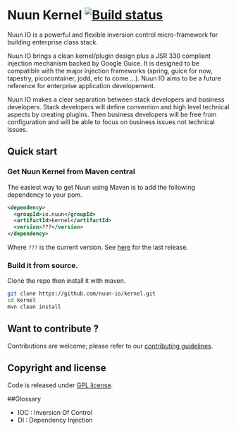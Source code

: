 Nuun Kernel [![Build status](https://travis-ci.org/nuun-io/kernel.svg?branch=master)](https://travis-ci.org/nuun-io/kernel)
===========

Nuun IO is a powerful and flexible inversion control micro-framework for building enterprise class stack.

Nuun IO brings a clean kernel/plugin design plus a JSR 330 compliant injection mechanism backed by 
Google Guice. It is designed to be compatible with the major injection frameworks (spring, guice for now, 
tapestry, picocontainer, jodd, etc to come ...). Nuun IO aims to be a future reference for enterprise
application developement.


Nuun IO makes a clear separation between stack developers and business developers.
Stack developers will define convention and high level technical aspects by creating plugins.
Then business developers will be free from configuration and will be able to focus on business
issues not technical issues.

## Quick start

### Get Nuun Kernel from Maven central

The easiest way to get Nuun using Maven is to add the following dependency to your pom.

```xml
<dependency>
  <groupId>io.nuun</groupId>
  <artifactId>kernel</artifactId>
  <version>???</version>
</dependency>
```

Where `???` is the current version. See [here](releases) for the last release.

### Build it from source.

Clone the repo then install it with maven.

```bash
git clone https://github.com/nuun-io/kernel.git
cd kernel
mvn clean install
```

## Want to contribute ?

Contributions are welcome; please refer to our [contributing guidelines](CONTRIBUTING.md).

## Copyright and license

Code is released under [GPL license](LICENSE).

##Glossary

- IOC : Inversion Of Control
- DI : Dependency Injection

